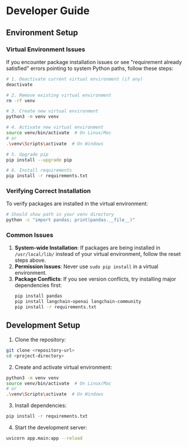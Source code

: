 # Developer Guide

## Environment Setup

### Virtual Environment Issues

If you encounter package installation issues or see "requirement already satisfied" errors pointing to system Python paths, follow these steps:

```bash
# 1. Deactivate current virtual environment (if any)
deactivate

# 2. Remove existing virtual environment
rm -rf venv

# 3. Create new virtual environment
python3 -m venv venv

# 4. Activate new virtual environment
source venv/bin/activate  # On Linux/Mac
# or
.\venv\Scripts\activate  # On Windows

# 5. Upgrade pip
pip install --upgrade pip

# 6. Install requirements
pip install -r requirements.txt
```

### Verifying Correct Installation

To verify packages are installed in the virtual environment:
```bash
# Should show path in your venv directory
python -c "import pandas; print(pandas.__file__)"
```

### Common Issues

1. **System-wide Installation**: If packages are being installed in `/usr/local/lib/` instead of your virtual environment, follow the reset steps above.
2. **Permission Issues**: Never use `sudo pip install` in a virtual environment.
3. **Package Conflicts**: If you see version conflicts, try installing major dependencies first:
   ```bash
   pip install pandas
   pip install langchain-openai langchain-community
   pip install -r requirements.txt
   ```

## Development Setup

1. Clone the repository:
```bash
git clone <repository-url>
cd <project-directory>
```

2. Create and activate virtual environment:
```bash
python3 -m venv venv
source venv/bin/activate  # On Linux/Mac
# or
.\venv\Scripts\activate  # On Windows
```

3. Install dependencies:
```bash
pip install -r requirements.txt
```

4. Start the development server:
```bash
uvicorn app.main:app --reload
```